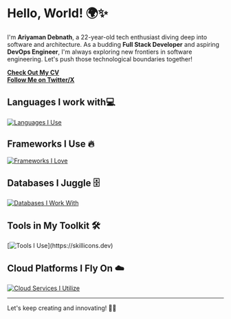 # Hello, World! 🌍✨

I'm **Ariyaman Debnath**, a 22-year-old tech enthusiast diving deep into software and architecture. As a budding **Full Stack Developer** and aspiring **DevOps Engineer**, I'm always exploring new frontiers in software engineering. Let's push those technological boundaries together!

[**Check Out My CV**](https://resume-five-flame.vercel.app/)  
[**Follow Me on Twitter/X**](https://x.com/AriyamanDe12_24)

## Languages I work with💻
[![Languages I Use](https://skillicons.dev/icons?i=ts,js,bash,python)](https://skillicons.dev)

## Frameworks I Use 🔥
[![Frameworks I Love](https://skillicons.dev/icons?i=react,next,tailwind,express,prisma,django,flask,graphql)](https://skillicons.dev)

## Databases I Juggle 🗄️
[![Databases I Work With](https://skillicons.dev/icons?i=postgres,redis,mongo,mysql)](https://skillicons.dev)

## Tools in My Toolkit 🛠️
[![Tools I Use](https://skillicons.dev/icons?i=neovim,git,docker,linux,nginx,kubernetes,)](https://skillicons.dev)

## Cloud Platforms I Fly On ☁️
[![Cloud Services I Utilize](https://skillicons.dev/icons?i=aws,cloudflare,netlify,vercel,firebase)](https://skillicons.dev)

---

Let's keep creating and innovating! 🚀✨
